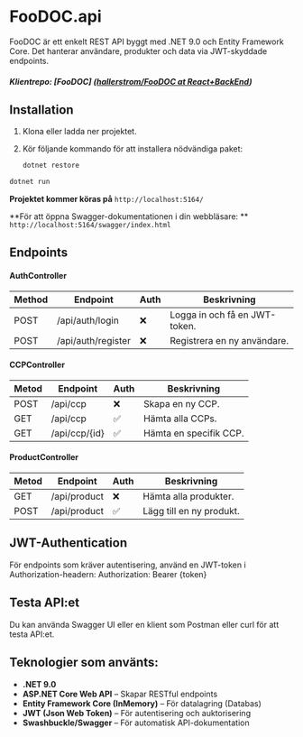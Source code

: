 # FooDOC.api

FooDOC är ett enkelt REST API byggt med .NET 9.0 och Entity Framework Core. Det hanterar användare, produkter och data via JWT-skyddade endpoints.

##### Klientrepo: [FooDOC] ([hallerstrom/FooDOC at React+BackEnd](https://github.com/hallerstrom/FooDOC/tree/React%2BBackEnd))

## Installation

1. Klona eller ladda ner projektet.
2. Kör följande kommando för att installera nödvändiga paket:

   ```bash
   dotnet restore
   ```

```bash
dotnet run
```

**Projektet kommer köras på** `http://localhost:5164/`

**För att öppna Swagger-dokumentationen i din webbläsare: ** `http://localhost:5164/swagger/index.html`

## Endpoints

#### AuthController


| Method | Endpoint           | Auth | Beskrivning                    |
| -------- | -------------------- | ------ | -------------------------------- |
| POST   | /api/auth/login    | ❌   | Logga in och få en JWT-token. |
| POST   | /api/auth/register | ❌   | Registrera en ny användare.   |

#### CCPController


| Metod | Endpoint      | Auth | Beskrivning             |
| ------- | --------------- | ------ | ------------------------- |
| POST  | /api/ccp      | ❌   | Skapa en ny CCP.        |
| GET   | /api/ccp      | ✅   | Hämta alla CCPs.       |
| GET   | /api/ccp/{id} | ✅   | Hämta en specifik CCP. |

#### ProductController


| Metod | Endpoint     | Auth | Beskrivning               |
| ------- | -------------- | ------ | --------------------------- |
| GET   | /api/product | ❌   | Hämta alla produkter.    |
| POST  | /api/product | ✅   | Lägg till en ny produkt. |


## JWT-Authentication

För endpoints som kräver autentisering, använd en JWT-token i Authorization-headern:
Authorization: Bearer {token}

## Testa API:et

Du kan använda Swagger UI eller en klient som Postman eller curl för att testa API:et.

## Teknologier som använts:

- **.NET 9.0**
- **ASP.NET Core Web API** – Skapar RESTful endpoints
- **Entity Framework Core (InMemory)** – För datalagring (Databas)
- **JWT (Json Web Token)** – För autentisering och auktorisering
- **Swashbuckle/Swagger** – För automatisk API-dokumentation
